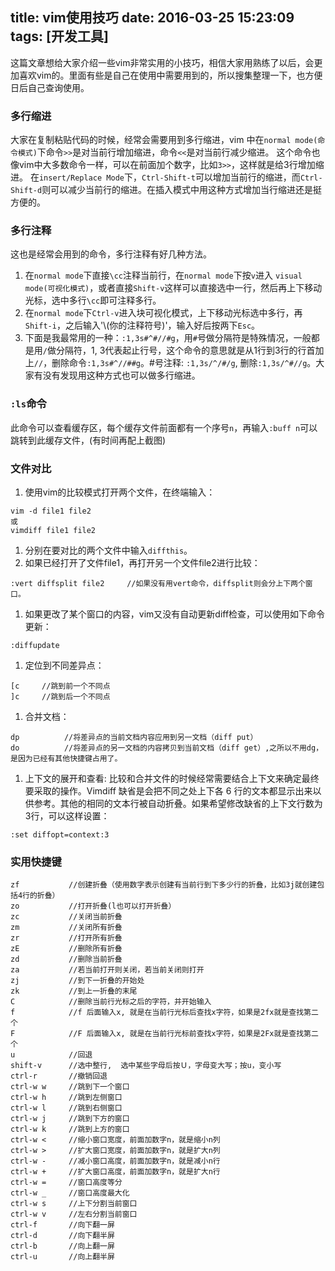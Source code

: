 title: vim使用技巧
date: 2016-03-25 15:23:09
tags: [开发工具]
---
这篇文章想给大家介绍一些vim非常实用的小技巧，相信大家用熟练了以后，会更加喜欢vim的。里面有些是自己在使用中需要用到的，所以搜集整理一下，也方便日后自己查询使用。

<!-- more -->
<!-- toc -->

### 多行缩进
大家在复制粘贴代码的时候，经常会需要用到多行缩进，vim 中在`normal mode(命令模式)`下命令`>>`是对当前行增加缩进，命令`<<`是对当前行减少缩进。
这个命令也像vim中大多数命令一样，可以在前面加个数字，比如`3>>`，这样就是给3行增加缩进。
在`insert/Replace Mode`下，`Ctrl-Shift-t`可以增加当前行的缩进，而`Ctrl-Shift-d`则可以减少当前行的缩进。在插入模式中用这种方式增加当行缩进还是挺方便的。

### 多行注释
这也是经常会用到的命令，多行注释有好几种方法。
1. 在`normal mode`下直接`\cc`注释当前行，在`normal mode`下按`v`进入 `visual mode(可视化模式)`，或者直接`Shift-v`这样可以直接选中一行，然后再上下移动光标，选中多行`\cc`即可注释多行。
1. 在`normal mode`下`Ctrl-v`进入块可视化模式，上下移动光标选中多行，再`Shift-i`，之后输入'\\(你的注释符号)'，输入好后按两下`Esc`。
1. 下面是我最常用的一种：`:1,3s#^#//#g`，用`#`号做分隔符是特殊情况，一般都是用`/`做分隔符，1, 3代表起止行号，这个命令的意思就是从1行到3行的行首加上`//`，删除命令`:1,3s#^//##g`。#号注释: `:1,3s/^/#/g`, 删除`:1,3s/^#//g`。大家有没有发现用这种方式也可以做多行缩进。

### `:ls`命令
此命令可以查看缓存区，每个缓存文件前面都有一个序号`n`，再输入`:buff n`可以跳转到此缓存文件，(有时间再配上截图)

### 文件对比
1. 使用vim的比较模式打开两个文件，在终端输入：
```
vim -d file1 file2
或
vimdiff file1 file2
```
1. 分别在要对比的两个文件中输入`diffthis`。
1. 如果已经打开了文件file1，再打开另一个文件file2进行比较：
```
:vert diffsplit file2     //如果没有用vert命令，diffsplit则会分上下两个窗口。
```
1. 如果更改了某个窗口的内容，vim又没有自动更新diff检查，可以使用如下命令更新：
```
:diffupdate
```
1. 定位到不同差异点：
```
[c     //跳到前一个不同点
]c     //跳到后一个不同点
```
1. 合并文档：
```
dp          //将差异点的当前文档内容应用到另一文档（diff put）
do          //将差异点的另一文档的内容拷贝到当前文档（diff get）,之所以不用dg，是因为已经有其他快捷键占用了。
```
1. 上下文的展开和查看:
比较和合并文件的时候经常需要结合上下文来确定最终要采取的操作。Vimdiff 缺省是会把不同之处上下各 6 行的文本都显示出来以供参考。其他的相同的文本行被自动折叠。如果希望修改缺省的上下文行数为3行，可以这样设置：
```
:set diffopt=context:3
```
### 实用快捷键
```
zf           //创建折叠（使用数字表示创建有当前行到下多少行的折叠，比如3j就创建包括4行的折叠）
zo           //打开折叠(l也可以打开折叠）
zc           //关闭当前折叠
zm           //关闭所有折叠
zr           //打开所有折叠
zE           //删除所有折叠
zd           //删除当前折叠
za           //若当前打开则关闭，若当前关闭则打开
zj           //到下一折叠的开始处
zk           //到上一折叠的末尾
C            //删除当前行光标之后的字符，并开始输入
f            //f 后面输入x, 就是在当前行光标后查找x字符，如果是2fx就是查找第二个
F            //F 后面输入x, 就是在当前行光标前查找x字符，如果是2Fx就是查找第二个
u            //回退
shift-v      //选中整行,  选中某些字母后按Ｕ，字母变大写；按u，变小写
ctrl-r       //撤销回退
ctrl-w w     //跳到下一个窗口
ctrl-w h     //跳到左侧窗口
ctrl-w l     //跳到右侧窗口
ctrl-w j     //跳到下方的窗口
ctrl-w k     //跳到上方的窗口
ctrl-w <     //缩小窗口宽度，前面加数字n，就是缩小n列
ctrl-w >     //扩大窗口宽度，前面加数字n，就是扩大n列
ctrl-w -     //减小窗口高度，前面加数字n，就是减小n行
ctrl-w +     //扩大窗口高度，前面加数字n，就是扩大n行
ctrl-w =     //窗口高度等分
ctrl-w _     //窗口高度最大化
ctrl-w s     //上下分割当前窗口
ctrl-w v     //左右分割当前窗口
ctrl-f       //向下翻一屏
ctrl-d       //向下翻半屏
ctrl-b       //向上翻一屏
ctrl-u       //向上翻半屏
```
